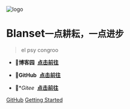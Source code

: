 ![logo](images/头像.ico)



# Blanset<small>一点耕耘，一点进步</small>

> el psy congroo

- 🍉**博客园**&nbsp;&nbsp;[**点击前往**](<https://www.cnblogs.com/blanset/>)

- 🍉**GitHub**&nbsp;&nbsp;[**点击前往**](<https://github.com/blanset/>)

- 🍉**Gitee*&nbsp;&nbsp;[**点击前往**](<https://gitee.com/blanset_2401/dashboard/projects>)

[GitHub](<https://github.com/blanset>)
[Getting Started](/首页/首页.md)

